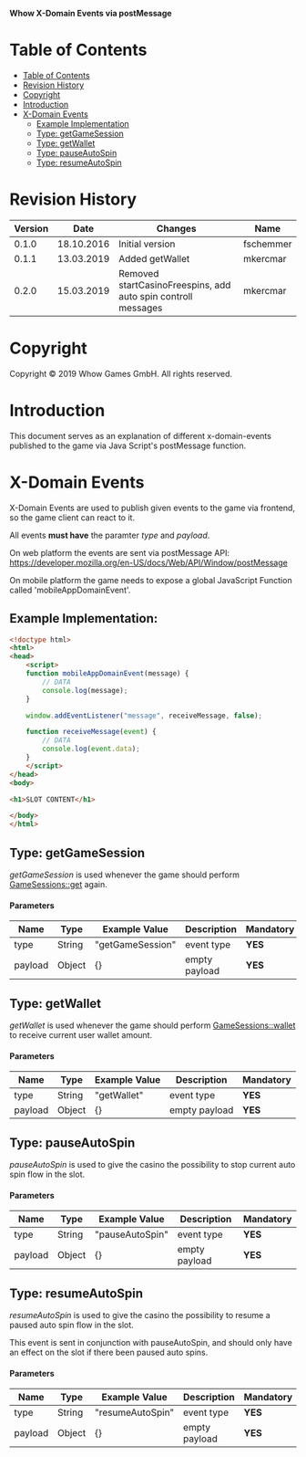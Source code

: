 **Whow X-Domain Events via postMessage**

Table of Contents
=================

- [Table of Contents](#table-of-contents)
- [Revision History](#revision-history)
- [Copyright](#copyright)
- [Introduction](#introduction)
- [X-Domain Events](#x-domain-events)
    - [Example Implementation](#example-implementation)
    - [Type: getGameSession](#type-getgamesession)
    - [Type: getWallet](#type-getwallet)
    - [Type: pauseAutoSpin](#type-pauseautospin)
    - [Type: resumeAutoSpin](#type-resumeautospin)

Revision History
================

| **Version** | **Date**   | **Changes**                                        | **Name**  |
|-------------|------------|----------------------------------------------------|-----------|
| 0.1.0       | 18.10.2016 | Initial version                                    | fschemmer |
| 0.1.1       | 13.03.2019 | Added getWallet                                    | mkercmar  |
| 0.2.0       | 15.03.2019 | Removed startCasinoFreespins, add auto spin controll messages | mkercmar |

Copyright
=========

Copyright © 2019 Whow Games GmbH. All rights reserved.

Introduction
============

This document serves as an explanation of different x-domain-events published to the game via Java Script's postMessage function.

X-Domain Events
======

X-Domain Events are used to publish given events to the game via frontend, so the game client can react to it.

All events **must have** the paramter *type* and *payload*.

On web platform the events are sent via postMessage API: https://developer.mozilla.org/en-US/docs/Web/API/Window/postMessage

On mobile platform the game needs to expose a global JavaScript Function called 'mobileAppDomainEvent'.

Example Implementation:
---------

```html
<!doctype html>
<html>
<head>
    <script>
    function mobileAppDomainEvent(message) {
        // DATA
        console.log(message);
    }

    window.addEventListener("message", receiveMessage, false);

    function receiveMessage(event) {
        // DATA
        console.log(event.data);
    }
    </script>
</head>
<body>

<h1>SLOT CONTENT</h1>

</body>
</html>
```

Type: getGameSession
---------

*getGameSession* is used whenever the game should perform [GameSessions::get](https://github.com/whowgames/documentation/blob/master/API/documentation.md#gamesessionsget) again.

#### Parameters

| **Name** | **Type** | **Example Value** | **Description** |  **Mandatory**   |
|----------|----------|-------------------|-----------------|------------------|
| type     | String   | "getGameSession" | event type | **YES** |
| payload     | Object   | {} | empty payload | **YES** |

Type: getWallet
---------

*getWallet* is used whenever the game should perform [GameSessions::wallet](https://github.com/whowgames/documentation/blob/master/API/documentation.md#gamesessionswallet) to receive current user wallet amount.

#### Parameters

| **Name** | **Type** | **Example Value** | **Description** |  **Mandatory**   |
|----------|----------|-------------------|-----------------|------------------|
| type     | String   | "getWallet" | event type | **YES** |
| payload     | Object   | {} | empty payload | **YES** |

Type: pauseAutoSpin
---

*pauseAutoSpin* is used to give the casino the possibility to stop current auto spin flow in the slot.

#### Parameters

| **Name** | **Type** | **Example Value** | **Description** |  **Mandatory**   |
|----------|----------|-------------------|-----------------|------------------|
| type     | String   | "pauseAutoSpin" | event type | **YES** |
| payload     | Object   | {} | empty payload | **YES** |

Type: resumeAutoSpin
---

*resumeAutoSpin* is used to give the casino the possibility to resume a paused auto spin flow in the slot.

This event is sent in conjunction with pauseAutoSpin, and should only have an effect on the slot if there been paused auto spins.

#### Parameters

| **Name** | **Type** | **Example Value** | **Description** |  **Mandatory**   |
|----------|----------|-------------------|-----------------|------------------|
| type     | String   | "resumeAutoSpin" | event type | **YES** |
| payload     | Object   | {} | empty payload | **YES** |
